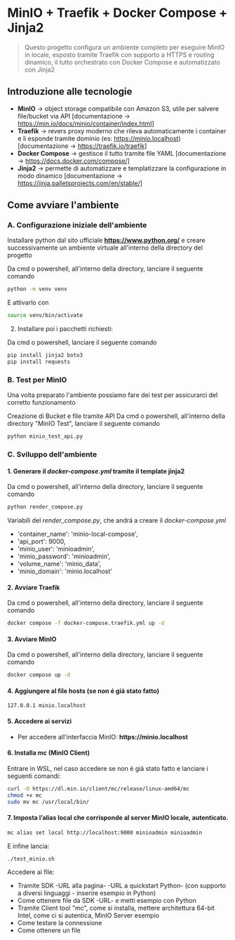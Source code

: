 # MinIO + Traefik + Docker Compose + Jinja2
> Questo progetto configura un ambiente completo per eseguire MinIO in locale, esposto tramite Traefik con supporto a HTTPS e routing dinamico, il tutto orchestrato con Docker Compose e automatizzato con Jinja2

## Introduzione alle tecnologie
* __MinIO__ -> object storage compatibile con Amazon S3, utile per salvere file/bucket via API [documentazione -> https://min.io/docs/minio/container/index.html]
* __Traefik__ -> revers proxy moderno che rileva automaticamente i container e li esponde tramite dominio (es: https://minio.localhost) [documentazione -> https://traefik.io/traefik]
* __Docker Compose__ -> gestisce il tutto tramite file YAML [documentazione -> https://docs.docker.com/compose/]
* __Jinja2__ -> permette di automatizzare e templatizzare la configurazione in modo dinamico [documentazione -> https://jinja.palletsprojects.com/en/stable/]

## Come avviare l'ambiente
### A. Configurazione iniziale dell'ambiente
Installare python dal sito ufficiale __https://www.python.org/__ e creare successivamente un ambiente virtuale all'interno della directory del progetto

Da cmd o powershell, all'interno della directory, lanciare il seguente comando
```bash
python -m venv venv
```
E attivarlo con 

```bash
source venv/bin/activate
```
2. Installare poi i pacchetti richiesti:

Da cmd o powershell, lanciare il seguente comando
```bash
pip install jinja2 boto3
pip install requests
```

### B. Test per MinIO
Una volta preparato l'ambiente possiamo fare dei test per assicurarci del corretto funzionamento 

Creazione di Bucket e file tramite API
Da cmd o powershell, all'interno della directory "MinIO Test", lanciare il seguente comando
```bash
python minio_test_api.py
```

### C. Sviluppo dell'ambiente
#### 1. Generare il _docker-compose.yml_ tramite il template jinja2
Da cmd o powershell, all'interno della directory, lanciare il seguente comando
```bash
python render_compose.py
```
Variabili del *render_compose.py*, che andrá a creare il _docker-compose.yml_
- 'container_name': 'minio-local-compose',
- 'api_port': 9000,
- 'minio_user': 'minioadmin',
- 'minio_password': 'minioadmin',
- 'volume_name': 'minio_data',
- 'minio_domain': 'minio.localhost'

#### 2. Avviare Traefik
Da cmd o powershell, all'interno della directory, lanciare il seguente comando
```bash
docker compose -f docker-compose.traefik.yml up -d
```
#### 3. Avviare MinIO
Da cmd o powershell, all'interno della directory, lanciare il seguente comando
```bash
docker compose up -d
```
#### 4. Aggiungere al file hosts (se non é giá stato fatto)
```
127.0.0.1 minio.localhost
```
#### 5. Accedere ai servizi
* Per accedere all'interfaccia MinIO: __https://minio.localhost__

#### 6. Installa mc (MinIO Client)
Entrare in WSL, nel caso accedere se non é giá stato fatto e lanciare i seguenti comandi:
```bash
curl -O https://dl.min.io/client/mc/release/linux-amd64/mc
chmod +x mc
sudo mv mc /usr/local/bin/
```
#### 7. Imposta l’alias local che corrisponde al server MinIO locale, autenticato.
```bash
mc alias set local http://localhost:9000 minioadmin minioadmin
```
E infine lancia:

```bash
./test_minio.sh
```

Accedere ai file:
- Tramite SDK -URL alla pagina- -URL a quickstart Python- (con supporto a diversi linguaggi - inserire esempio in Python) 
- Come ottenere file da SDK -URL- e metti esempio con Python
- Tramite Client tool "mc", come si installa, mettere architettura 64-bit Intel, come ci si autentica, MinIO Server esempio
- Come testare la connessione
- Come ottenere un file 








